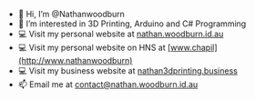 - 👋 Hi, I’m @Nathanwoodburn
- 👀 I’m interested in 3D Printing, Arduino and C# Programming
- 💻 Visit my personal website at [nathan.woodburn.id.au](https://nathan.woodburn.id.au)
- 💻 Visit my personal website on HNS at [www.chapil](http://www.nathanwoodburn)
- 💻 Visit my business website at [nathan3dprinting.business](https://nathan3dprinting.business)
- 📫 Email me at [contact@nathan.woodburn.id.au](mailto:contact@nathan.woodburn.id.au)

<!---
Nathanwoodburn/Nathanwoodburn is a ✨ special ✨ repository because its `README.md` (this file) appears on your GitHub profile.
You can click the Preview link to take a look at your changes.
--->
